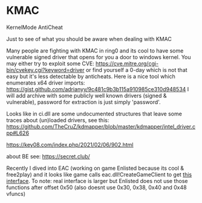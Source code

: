 # KMAC
KernelMode AntiCheat

Just to see of what you should be aware when dealing with KMAC

Many people are fighting with KMAC in ring0 and its cool to have some vulnerable signed driver that opens for you a door to windows kernel. You may either try to exploit some CVE: https://cve.mitre.org/cgi-bin/cvekey.cgi?keyword=driver or find yourself a 0-day which is not that easy but it's less detectable by anticheats. Here is a nice tool which enumerates x64 driver imports: https://gist.github.com/adrianyy/9c481c9b3b115a910985ce310d948534
I will add archive with some publicly well known drivers (signed & vulnerable), password for extraction is just simply 'password'.

Looks like in ci.dll are some undocumented structures that leave some traces about (un)loaded drivers, see this:
https://github.com/TheCruZ/kdmapper/blob/master/kdmapper/intel_driver.cpp#L626

https://key08.com/index.php/2021/02/06/902.html

about BE see: https://secret.club/

Recently I dived into EAC (working on game Enlisted because its cool & free2play) and it looks like game calls eac.dll!CreateGameClient to get [this interface](https://github.com/mathisvickie/EAC-Emulator/blob/main/dllmain.cpp#L4). To note: real interface is larger but Enlisted does not use those functions after offset 0x50 (also doesnt use 0x30, 0x38, 0x40 and 0x48 vfuncs)
